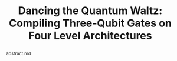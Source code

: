 ---
title: "Dancing the Quantum Waltz: Compiling Three-Qubit Gates on Four Level Architectures"
layout: project
publisher: International Symposium on Computer Architecture (ISCA 2023)
image: /assets/img/projects/waltz/hero.png
abstract: abstract.md
items:
    - name: .pdf
      link: /assets/papers/litteken_dancing_2023.pdf
    - name: ACM Digital Library
      link: https://doi.org/10.1145/3579371.3589106
    - name: arXiv
      link: https://arxiv.org/abs/2303.14069
authors:
    - name: "Andrew Litteken"
      link: http://andrewlitteken.com/
      affiliation: University of Chicago
    - name: "Lennart Maximilian Seifert"
      link: https://scholar.google.com/citations?user=k6RYl7kAAAAJ&hl=en&inst=5778974199078678248
      affiliation: University of Chicago
    - name: "Jason D. Chadwick"
      link: https://www.jason-chadwick.com/
      affiliation: University of Chicago
    - name: "Natalia Nottingham"
      link: https://cs.uchicago.edu/people/natalia-nottingham/
      affiliation: University of Chicago
    - name: "Tanay Roy"
      link: https://sites.google.com/site/tanayroysite/
      affiliation: "Fermilab<br>University of Chicago"
    - name: Ziqian Li
      link: https://scholar.google.com/citations?user=wplWf_UAAAAJ&hl=en&inst=5778974199078678248
      affiliation: "Stanford University<br>University of Chicago"
    - name: David Schuster
      link: https://schusterlab.stanford.edu/
      affiliation: "Stanford University<br>University of Chicago"
    - name: "Jonathan M. Baker"
      link: https://www.jonathanmarkbaker.com/
      affiliation: University of Chicago
    - name: "Frederic T. Chong"
      link: https://people.cs.uchicago.edu/~ftchong/
      affiliation: University of Chicago
      last: true
figures:
    - file: /assets/img/projects/waltz/01_hero.png
      caption: 01_hero.md
    - file: /assets/img/projects/waltz/02_experiment.png
      caption: 02_experiment.md
    - file: /assets/img/projects/waltz/05_gate_types.png
      caption: 05_gate_types.md
    - file: /assets/img/projects/waltz/07_results.png
      caption: 07_results.md
      width: 100%
    - file: /assets/img/projects/waltz/08_eps.png
      caption: 08_eps.md
    - file: /assets/img/projects/waltz/09_sensitivity.png
      caption: 09_sensitivity.md
      width: 100%
---